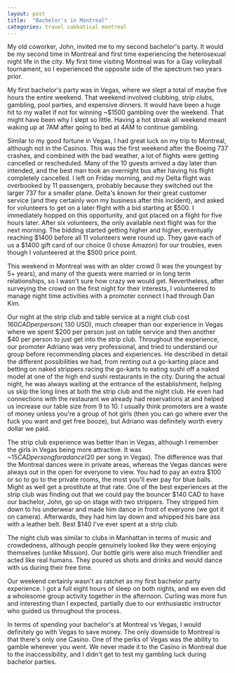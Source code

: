 ```yaml
---
layout: post
title:  "Bachelor's in Montreal"
categories: travel sabbatical montreal
---
```


My old coworker, John, invited me to my second bachelor's party. It would be my second time in Montreal and first time experiencing the heterosexual night life in the city. My first time visiting Montreal was for a Gay volleyball tournament, so I experienced the opposite side of the spectrum two years prior.

My first bachelor's party was in Vegas, where we slept a total of maybe five hours the entire weekend. That weekend involved clubbing, strip clubs, gambling, pool parties, and expensive dinners. It would have been a huge hit to my wallet if not for winning ~$1500 gambling over the weekend. That might have been why I slept so little. Having a hot streak all weekend meant waking up at 7AM after going to bed at 4AM to continue gambling.

Similar to my good fortune in Vegas, I had great luck on my trip to Montreal, although not in the Casinos. This was the first weekend after the Boeing 737 crashes, and combined with the bad weather, a lot of flights were getting cancelled or rescheduled. Many of the 10 guests arrived a day later than intended, and the best man took an overnight bus after having his flight completely cancelled. I left on Friday morning, and my Delta flight was overbooked by 11 passengers, probably because they switched out the larger 737 for a smaller plane. Delta's known for their great customer service (and they certainly won my business after this incident), and asked for volunteers to get on a later flight with a bid starting at $500. I immediately hopped on this opportunity, and got placed on a flight for five hours later. After six volunteers, the only available next flight was for the next morning. The bidding started getting higher and higher, eventually reaching $1400 before all 11 volunteers were round up. They gave each of us a $1400 gift card of our choice (I chose Amazon) for our troubles, even though I volunteered at the $500 price point.

This weekend in Montreal was with an older crowd (I was the youngest by 5+ years), and many of the guests were married or in long term relationships, so I wasn't sure how crazy we would get. Nevertheless, after surveying the crowd on the first night for their interests, I volunteered to manage night time activities with a promoter connect I had through Dan Kim.

Our night at the strip club and table service at a night club cost $160 CAD per person (~$130 USD), much cheaper than our experience in Vegas where we spent $200 per person just on table service and then another $40 per person to just get into the strip club. Throughout the experience, our promoter Adriano was very professional, and tried to understand our group before recommending places and experiences. He described in detail the different possibilities we had, from renting out a go-karting place and betting on naked strippers racing the go-karts to eating sushi off a naked model at one of the high end sushi restaurants in the city. During the actual night, he was always waiting at the entrance of the establishment, helping us skip the long lines at both the strip club and the night club. He even had connections with the restaurant we already had reservations at and helped us increase our table size from 9 to 10. I usually think promoters are a waste of money unless you're a group of hot girls (then you can go where ever the fuck you want and get free booze), but Adriano was definitely worth every dollar we paid.

The strip club experience was better than in Vegas, although I remember the girls in Vegas being more attractive. It was ~$15 CAD per song for a dance ($20 per song in Vegas). The difference was that the Montreal dances were in private areas, whereas the Vegas dances were always out in the open for everyone to view. You had to pay an extra $100 or so to go to the private rooms, the most you'll ever pay for blue balls. Might as well get a prostitute at that rate. One of the best experiences at the strip club was finding out that we could pay the bouncer $140 CAD to have our bachelor, John, go up on stage with two strippers. They stripped him down to his underwear and made him dance in front of everyone (we got it on camera). Afterwards, they had him lay down and whipped his bare ass with a leather belt. Best $140 I've ever spent at a strip club.

The night club was similar to clubs in Manhattan in terms of music and crowdedness, although people genuinely looked like they were enjoying themselves (unlike Mission). Our bottle girls were also much friendlier and acted like real humans. They poured us shots and drinks and would dance with us during their free time.

Our weekend certainly wasn't as ratchet as my first bachelor party experience. I got a full eight hours of sleep on both nights, and we even did a wholesome group activity together in the afternoon. Curling was more fun and interesting than I expected, partially due to our enthusiastic instructor who guided us throughout the process.

In terms of spending your bachelor's at Montreal vs Vegas, I would definitely go with Vegas to save money. The only downside to Montreal is that there's only one Casino. One of the perks of Vegas was the ability to gamble wherever you went. We never made it to the Casino in Montreal due to the inaccessibility, and I didn't get to test my gambling luck during bachelor parties.